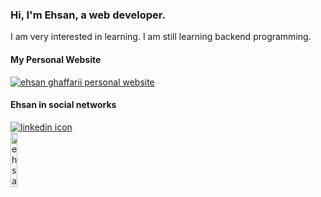 ### Hi, I'm Ehsan, a web developer.

I am very interested in learning. I am still learning backend programming.


#### My Personal Website

<a href="https://ehsanghaffarii.ir">
  <img src="https://ehsanghaffarii.ir/img/favicon.ico" alt="ehsan ghaffarii personal website" />
</a>

#### Ehsan in social networks

<a href="https://www.linkedin.com/in/ehsanghaffarii/">
<img src="https://static-exp3.licdn.com/scds/common/u/images/logos/linkedin/logo_linkedin_93x21_v2.png" alt="linkedin icon" />
</a>

<br/>
<a href="https://www.instagram.com/ehsanghaffarii/">
<img style="width: 15% !important;" src="https://www.instagram.com/static/images/web/mobile_nav_type_logo-2x.png/1b47f9d0e595.png" alt="ehsan ghaffar instagram" />
</a>
